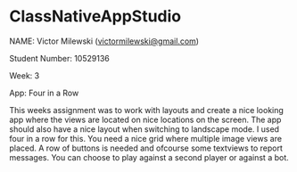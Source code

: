 # ClassNativeAppStudio
NAME: Victor Milewski (victormilewski@gmail.com)

Student Number: 10529136

Week: 3

App: Four in a Row

This weeks assignment was to work with layouts and create a nice looking app where the views are located on nice locations on the screen. The app should also have a nice layout when switching to landscape mode. 
I used four in a row for this. You need a nice grid where multiple image views are placed. A row of buttons is needed and ofcourse some textviews to report messages. You can choose to play against a second player or against a bot. 
